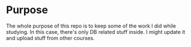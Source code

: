 # Purpose
The whole purpose of this repo is to keep some of the work I did while studying. In this case, there's only DB related stuff inside.
I might update it and upload stuff from other courses.
